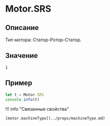 # Motor.SRS

## Описание
Тип мотора: Статор-Ротор-Статор.

## Значение
`1`

## Пример
``` javascript linenums="1"
let t = Motor.SRS
console.info(t)
```

!!! info "Связанные свойства"

    [motor.machineType](../props/machineType.md)
